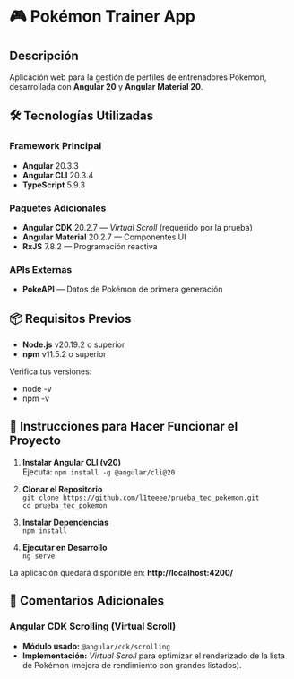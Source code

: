 # 🎮 Pokémon Trainer App

## Descripción
Aplicación web para la gestión de perfiles de entrenadores Pokémon, desarrollada con **Angular 20** y **Angular Material 20**.

## 🛠️ Tecnologías Utilizadas

### Framework Principal
- **Angular** 20.3.3
- **Angular CLI** 20.3.4
- **TypeScript** 5.9.3

### Paquetes Adicionales
- **Angular CDK** 20.2.7 — *Virtual Scroll* (requerido por la prueba)
- **Angular Material** 20.2.7 — Componentes UI
- **RxJS** 7.8.2 — Programación reactiva

### APIs Externas
- **PokeAPI** — Datos de Pokémon de primera generación

## 📦 Requisitos Previos
- **Node.js** v20.19.2 o superior
- **npm** v11.5.2 o superior

Verifica tus versiones:

- node -v 
- npm -v

## 🚀 Instrucciones para Hacer Funcionar el Proyecto

1) **Instalar Angular CLI (v20)**  
   Ejecuta: `npm install -g @angular/cli@20`

2) **Clonar el Repositorio**  
   `git clone https://github.com/l1teeee/prueba_tec_pokemon.git`  
   `cd prueba_tec_pokemon`

3) **Instalar Dependencias**  
   `npm install`

4) **Ejecutar en Desarrollo**  
   `ng serve`

La aplicación quedará disponible en: **http://localhost:4200/**

## 📝 Comentarios Adicionales

### Angular CDK Scrolling (Virtual Scroll)
- **Módulo usado:** `@angular/cdk/scrolling`
- **Implementación:** *Virtual Scroll* para optimizar el renderizado de la lista de Pokémon (mejora de rendimiento con grandes listados).
